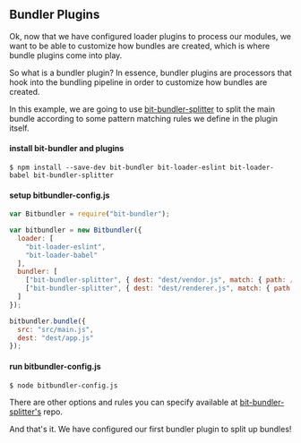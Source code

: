 ## Bundler Plugins

Ok, now that we have configured loader plugins to process our modules, we want to be able to customize how bundles are created, which is where bundle plugins come into play.

So what is a bundler plugin? In essence, bundler plugins are processors that hook into the bundling pipeline in order to customize how bundles are created.

In this example, we are going to use [bit-bundler-splitter](https://github.com/MiguelCastillo/bit-bundler-splitter) to split the main bundle according to some pattern matching rules we define in the plugin itself.

#### install bit-bundler and plugins

```
$ npm install --save-dev bit-bundler bit-loader-eslint bit-loader-babel bit-bundler-splitter
```

#### setup bitbundler-config.js

``` javascript
var Bitbundler = require("bit-bundler");

var bitbundler = new Bitbundler({
  loader: [
    "bit-loader-eslint",
    "bit-loader-babel"
  ],
  bundler: [
    ["bit-bundler-splitter", { dest: "dest/vendor.js", match: { path: /\/node_modules\// } }],
    ["bit-bundler-splitter", { dest: "dest/renderer.js", match: { path: /src\/renderer/ } }]
  ]
});

bitbundler.bundle({
  src: "src/main.js",
  dest: "dest/app.js"
});
```

#### run bitbundler-config.js

```
$ node bitbundler-config.js
```

There are other options and rules you can specify available at [bit-bundler-splitter's](https://github.com/MiguelCastillo/bit-bundler-splitter) repo.

And that's it. We have configured our first bundler plugin to split up bundles!
